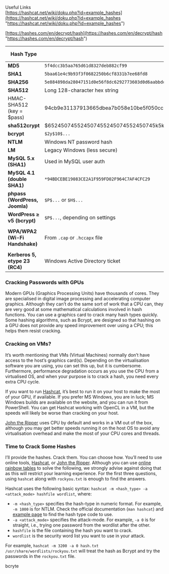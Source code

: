    

 
Useful Links   
[https://hashcat.net/wiki/doku.php?id=example_hashes](https://hashcat.net/wiki/doku.php?id=example_hashes "https://hashcat.net/wiki/doku.php?id=example_hashes")

[https://hashes.com/en/decrypt/hash](https://hashes.com/en/decrypt/hash "https://hashes.com/en/decrypt/hash")

|**Hash Type**|**Description / Example**|**Hashcat Mode**|
|---|---|---|
|**MD5**|`5f4dcc3b5aa765d61d8327deb882cf99`|`0`|
|**SHA1**|`5baa61e4c9b93f3f0682250b6cf8331b7ee68fd8`|`100`|
|**SHA256**|`5e884898da28047151d0e56f8dc6292773603d0d6aabbddbc8fba0f1c1e5f57f`|`1400`|
|**SHA512**|Long 128-character hex string|`1700`|
|HMAC-SHA512 (key = $pass)|94cb9e31137913665dbea7b058e10be5f050cc356062a2c9679ed0ad611964[...]28f82bf9f14ed82c1976|1750|
|**sha512crypt**|$652450745524507455245074552450745k5ka2p8bFuSmoVT1tzOyyuaREkkKBcCNqoDKzYiJL9RaE8yMnPgh2XzzF0NDrUhgrcLwg78xs1w5pJiypEdFX/|`1800`|
|**bcrypt**|`$2y$10$...`|`3200`|
|**NTLM**|Windows NT password hash|`1000`|
|**LM**|Legacy Windows (less secure)|`3000`|
|**MySQL 5.x (SHA1)**|Used in MySQL user auth|`300`|
|**MySQL 4.1 (double SHA1)**|`*94BDCEBE19083CE2A1F959FD02F964C7AF4CFC29`|`300`|
|**phpass (WordPress, Joomla)**|`$P$...` or `$H$...`|`400`|
|**WordPress ≥ v5 (bcrypt)**|`$P$...`, depending on settings|`400` or `3200`|
|**WPA/WPA2 (Wi-Fi Handshake)**|From `.cap` or `.hccapx` file|`2500` (deprecated) / `22000` (current)|
|**Kerberos 5, etype 23 (RC4)**|Windows Active Directory ticket|`13100`|

### Cracking Passwords with GPUs

Modern GPUs (Graphics Processing Units) have thousands of cores. They are specialised in digital image processing and accelerating computer graphics. Although they can’t do the same sort of work that a CPU can, they are very good at some mathematical calculations involved in hash functions. You can use a graphics card to crack many hash types quickly. Some hashing algorithms, such as Bcrypt, are designed so that hashing on a GPU does not provide any speed improvement over using a CPU; this helps them resist cracking.

### Cracking on VMs?

It’s worth mentioning that VMs (Virtual Machines) normally don’t have access to the host’s graphics card(s). Depending on the virtualisation software you are using, you can set this up, but it is cumbersome. Furthermore, performance degradation occurs as you use the CPU from a virtualised OS, and when your purpose is to crack a hash, you need every extra CPU cycle.

If you want to run [Hashcat](https://hashcat.net/hashcat/ "https://hashcat.net/hashcat/"), it’s best to run it on your host to make the most of your GPU, if available. If you prefer MS Windows, you are in luck; MS Windows builds are available on the website, and you can run it from PowerShell. You can get Hashcat working with OpenCL in a VM, but the speeds will likely be worse than cracking on your host.

[John the Ripper](https://www.openwall.com/john/ "https://www.openwall.com/john/") uses CPU by default and works in a VM out of the box, although you may get better speeds running it on the host OS to avoid any virtualisation overhead and make the most of your CPU cores and threads.

### Time to Crack Some Hashes

I’ll provide the hashes. Crack them. You can choose how. You’ll need to use online tools, [Hashcat](https://hashcat.net/hashcat/ "https://hashcat.net/hashcat/"), or [John the Ripper](https://www.openwall.com/john/ "https://www.openwall.com/john/"). Although you can use [online rainbow tables](https://hashes.com/ "https://hashes.com/") to solve the following, we strongly advise against doing that as this will restrict your learning experience. For the first three questions, using `hashcat` along with `rockyou.txt` is enough to find the answers.

Hashcat uses the following basic syntax: `hashcat -m <hash_type> -a <attack_mode> hashfile wordlist`, where:

- `-m <hash_type>` specifies the hash-type in numeric format. For example, `-m 1000` is for NTLM. Check the official documentation (`man hashcat`) and [example page](https://hashcat.net/wiki/doku.php?id=example_hashes "https://hashcat.net/wiki/doku.php?id=example_hashes") to find the hash type code to use.
- `-a <attack_mode>` specifies the attack-mode. For example, `-a 0` is for straight, i.e., trying one password from the wordlist after the other.
- `hashfile` is the file containing the hash you want to crack.
- `wordlist` is the security word list you want to use in your attack.

For example, `hashcat -m 3200 -a 0 hash.txt /usr/share/wordlists/rockyou.txt` will treat the hash as Bcrypt and try the passwords in the `rockyou.txt` file.

bcryte